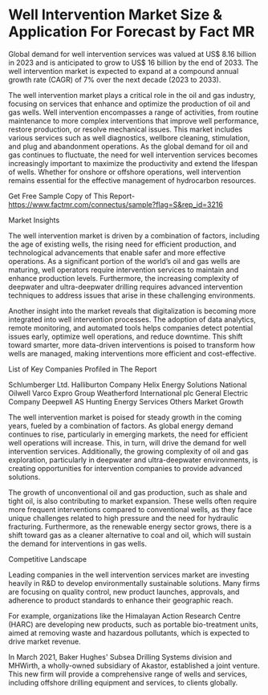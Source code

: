 # Well Intervention Market Size & Application For Forecast by Fact MR
Global demand for well intervention services was valued at US$ 8.16 billion in 2023 and is anticipated to grow to US$ 16 billion by the end of 2033. The well intervention market is expected to expand at a compound annual growth rate (CAGR) of 7% over the next decade (2023 to 2033).

The well intervention market plays a critical role in the oil and gas industry, focusing on services that enhance and optimize the production of oil and gas wells. Well intervention encompasses a range of activities, from routine maintenance to more complex interventions that improve well performance, restore production, or resolve mechanical issues. This market includes various services such as well diagnostics, wellbore cleaning, stimulation, and plug and abandonment operations. As the global demand for oil and gas continues to fluctuate, the need for well intervention services becomes increasingly important to maximize the productivity and extend the lifespan of wells. Whether for onshore or offshore operations, well intervention remains essential for the effective management of hydrocarbon resources.

Get Free Sample Copy of This Report-https://www.factmr.com/connectus/sample?flag=S&rep_id=3216

Market Insights

The well intervention market is driven by a combination of factors, including the age of existing wells, the rising need for efficient production, and technological advancements that enable safer and more effective operations. As a significant portion of the world’s oil and gas wells are maturing, well operators require intervention services to maintain and enhance production levels. Furthermore, the increasing complexity of deepwater and ultra-deepwater drilling requires advanced intervention techniques to address issues that arise in these challenging environments.

Another insight into the market reveals that digitalization is becoming more integrated into well intervention processes. The adoption of data analytics, remote monitoring, and automated tools helps companies detect potential issues early, optimize well operations, and reduce downtime. This shift toward smarter, more data-driven interventions is poised to transform how wells are managed, making interventions more efficient and cost-effective.

List of Key Companies Profiled in The Report

Schlumberger Ltd.
Halliburton Company
Helix Energy Solutions
National Oilwell Varco
Expro Group
Weatherford International plc
General Electric Company
Deepwell AS
Hunting Energy Services
Others
Market Growth

The well intervention market is poised for steady growth in the coming years, fueled by a combination of factors. As global energy demand continues to rise, particularly in emerging markets, the need for efficient well operations will increase. This, in turn, will drive the demand for well intervention services. Additionally, the growing complexity of oil and gas exploration, particularly in deepwater and ultra-deepwater environments, is creating opportunities for intervention companies to provide advanced solutions.

The growth of unconventional oil and gas production, such as shale and tight oil, is also contributing to market expansion. These wells often require more frequent interventions compared to conventional wells, as they face unique challenges related to high pressure and the need for hydraulic fracturing. Furthermore, as the renewable energy sector grows, there is a shift toward gas as a cleaner alternative to coal and oil, which will sustain the demand for interventions in gas wells.

Competitive Landscape

Leading companies in the well intervention services market are investing heavily in R&D to develop environmentally sustainable solutions. Many firms are focusing on quality control, new product launches, approvals, and adherence to product standards to enhance their geographic reach.

For example, organizations like the Himalayan Action Research Centre (HARC) are developing new products, such as portable bio-treatment units, aimed at removing waste and hazardous pollutants, which is expected to drive market revenue.

In March 2021, Baker Hughes' Subsea Drilling Systems division and MHWirth, a wholly-owned subsidiary of Akastor, established a joint venture. This new firm will provide a comprehensive range of wells and services, including offshore drilling equipment and services, to clients globally.
